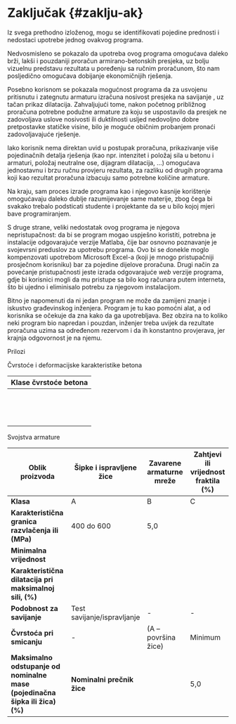# Zaključak {#zaklju-ak}

Iz svega prethodno izloženog, mogu se identifikovati pojedine prednosti i nedostaci upotrebe jednog ovakvog programa.

Nedvosmisleno se pokazalo da upotreba ovog programa omogućava daleko brži, lakši i pouzdaniji proračun armirano-betonskih presjeka, uz bolju vizuelnu predstavu rezultata u poređenju sa ručnim proračunom, što nam posljedično omogućava dobijanje ekonomičnijih rješenja.

Posebno korisnom se pokazala mogućnost programa da za usvojenu pritisnutu i zategnutu armaturu izračuna nosivost presjeka na savijanje , uz tačan prikaz dilatacija. Zahvaljujući tome, nakon početnog približnog proračuna potrebne podužne armature za koju se uspostavilo da presjek ne zadovoljava uslove nosivosti ili duktilnosti usljed nedovoljno dobre pretpostavke statičke visine, bilo je moguće običnim probanjem pronaći zadovoljavajuće rješenje.

Iako korisnik nema direktan uvid u postupak proračuna, prikazivanje više pojedinačnih detalja rješenja (kao npr. intenzitet i položaj sila u betonu i armaturi, položaj neutralne ose, dijagram dilatacija, ...) omogućava jednostavnu i brzu ručnu provjeru rezultata, za razliku od drugih programa koji kao rezultat proračuna izbacuju samo potrebne količine armature.

Na kraju, sam proces izrade programa kao i njegovo kasnije korištenje omogućavaju daleko dublje razumijevanje same materije, zbog čega bi svakako trebalo podsticati studente i projektante da se u bilo kojoj mjeri bave programiranjem.

S druge strane, veliki nedostatak ovog programa je njegova nepristupačnost: da bi se program mogao uspješno koristiti, potrebna je instalacije odgovarajuće verzije Matlaba, čije bar osnovno poznavanje je svojevrsni preduslov za upotrebu programa. Ovo bi se donekle moglo kompenzovati upotrebom Microsoft Excel-a (koji je mnogo pristupačniji prosječnom korisniku) bar za pojedine dijelove proračuna. Drugi način za povećanje pristupačnosti jeste izrada odgovarajuće _web_ verzije programa, gdje bi korisnici mogli da mu pristupe sa bilo kog računara putem interneta, što bi ujedno i eliminisalo potrebu za njegovom instalacijom.

Bitno je napomenuti da ni jedan program ne može da zamijeni znanje i iskustvo građevinskog inženjera. Program je tu kao pomoćni alat, a od korisnika se očekuje da zna kako da ga upotrebljava. Bez obzira na to koliko neki program bio napredan i pouzdan, inženjer treba uvijek da rezultate proračuna uzima sa određenom rezervom i da ih konstantno provjerava, jer krajnja odgovornost je na njemu.

Prilozi

Čvrstoće i deformacijske karakteristike betona

| **Klase čvrstoće betona** |
| --- |
|  | 12 | 16 | 20 | 25 | 30 | 35 | 40 | 45 | 50 | 55 | 60 | 70 | 80 | 90 |
|  | 15 | 20 | 25 | 30 | 37 | 45 | 50 | 55 | 60 | 67 | 75 | 85 | 95 | 105 |
|  | 20 | 24 | 28 | 33 | 38 | 43 | 48 | 53 | 58 | 63 | 68 | 78 | 88 | 98 |
|  | 1.6 | 1.9 | 2.2 | 2.6 | 2.9 | 3.2 | 3.5 | 3.8 | 4.1 | 4.2 | 4.4 | 4.6 | 4.8 | 5.0 |
|  | 1.1 | 1.3 | 1.5 | 1.8 | 2.0 | 2.2 | 2.5 | 2.7 | 2.9 | 3.0 | 3.0 | 3.2 | 3.4 | 3.5 |
|  | 2.0 | 2.5 | 2.9 | 3.3 | 3.8 | 4.2 | 4.6 | 4.9 | 5.3 | 5.5 | 5.7 | 6.0 | 6.3 | 6.6 |
|  | 27 | 29 | 30 | 31 | 33 | 34 | 35 | 36 | 37 | 38 | 39 | 41 | 42 | 44 |
|  | 1.8 | 1.9 | 2.0 | 2.1 | 2.2 | 2.25 | 2.3 | 2.4 | 2.45 | 2.5 | 2.6 | 2.7 | 2.8 | 2.8 |
|  | 3.5 | 3.2 | 3.0 | 2.8 | 2.8 | 2.8 |
|  | 2.0 | 2.2 | 2.3 | 2.4 | 2.5 | 2.6 |
|  | 3.5 | 3.1 | 2.9 | 2.7 | 2.6 | 2.6 |
|  | 2.0 | 1.75 | 1.6 | 1.45 | 1.4 | 1.4 |
|  | 1.75 | 1.8 | 1.9 | 2.0 | 2.2 | 2.3 |
|  | 3.5 | 3.1 | 2.9 | 2.7 | 2.6 | 2.6 |

Svojstva armature

| **Oblik proizvoda** | **Šipke i ispravljene žice** | **Zavarene armaturne mreže** | **Zahtjevi ili vrijednost fraktila (%)** |
| --- | --- | --- | --- |
| **Klasa** | A | B | C | A | B | C | - |
| **Karakteristična granica razvlačenja ili (MPa)** | 400 do 600 | 5,0 |
| **Minimalna vrijednost** |  |  |  |  |  |  | 10,0 |
| **Karakteristična dilatacija pri maksimalnoj sili, (%)** |  |  |  |  |  |  | 10,0 |
| **Podobnost za savijanje** | Test savijanje/ispravljanje | - | - |
| **Čvrstoća pri smicanju** | - | (A – površina žice) | Minimum |
| **Maksimalno odstupanje od nominalne mase (pojedinačna šipka ili žica) (%)** | **Nominalni prečnik žice** |  | 5,0 |